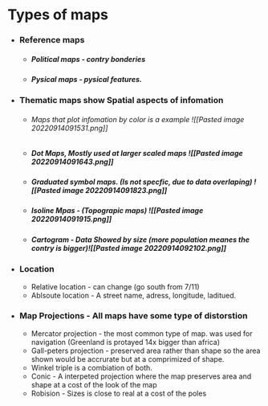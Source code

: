 # Types of maps
 - ### Reference maps 
	 - ##### Political maps - contry bonderies 
	 - ##### Pysical maps - pysical features. 
	 
- ### Thematic maps show **Spatial aspects**  of infomation
	- ###### Maps that plot infomation by color is a example ![[Pasted image 20220914091531.png]]
	- ##### Dot Maps, Mostly used at larger scaled maps ![[Pasted image 20220914091643.png]]
	- ##### Graduated symbol maps. (Is not specfic, due to data overlaping) ![[Pasted image 20220914091823.png]]
	- ##### Isoline Mpas - (Topograpic maps) ![[Pasted image 20220914091915.png]]
	- ##### Cartogram - Data Showed by size (more population meanes the contry is bigger)![[Pasted image 20220914092102.png]]

* ### Location
	- Relative location - can change (go south from 7/11)
	* Ablsoute location - A street name, adress, longitude, laditued. 

- ### Map Projections - All maps have some type of distorstion 

	* Mercator projection - the most common type of map. was used for navigation (Greenland is protayed 14x bigger than africa)
	- Gall-peters projection -  preserved area rather than shape so the area shown would be accrurate but at a comprimized of shape.
	- Winkel triple is a combiation of both.
	- Conic - A interpeted projection where the map preserves area and shape at a cost of the look of the map
	- Robision - Sizes is close to real at a cost of the poles
